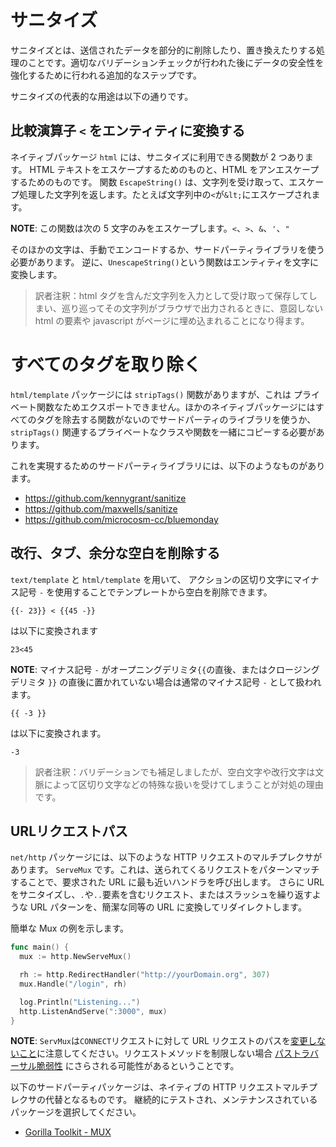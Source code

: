 サニタイズ
============

サニタイズとは、送信されたデータを部分的に削除したり、置き換えたりする処理のことです。適切なバリデーションチェックが行われた後にデータの安全性を強化するために行われる追加的なステップです。

サニタイズの代表的な用途は以下の通りです。

## 比較演算子 `<` をエンティティに変換する

ネイティブパッケージ `html` には、サニタイズに利用できる関数が 2 つあります。
HTML テキストをエスケープするためのものと、HTML をアンエスケープするためのものです。
関数 `EscapeString()` は、文字列を受け取って、エスケープ処理した文字列を返します。たとえば文字列中の`<`が`&lt;`にエスケープされます。

**NOTE**: この関数は次の 5 文字のみをエスケープします。`<`、`>`、`&`、`'`、`"`

そのほかの文字は、手動でエンコードするか、サードパーティライブラリを使う必要があります。
逆に、`UnescapeString()`という関数はエンティティを文字に変換します。

> 訳者注釈：html タグを含んだ文字列を入力として受け取って保存してしまい、巡り巡ってその文字列がブラウザで出力されるときに、意図しない html の要素や javascript がページに埋め込まれることになり得ます。

# すべてのタグを取り除く

`html/template` パッケージには `stripTags()` 関数がありますが、これは
プライベート関数なためエクスポートできません。ほかのネイティブパッケージにはすべてのタグを除去する関数がないのでサードパーティのライブラリを使うか、`stripTags()` 関連するプライベートなクラスや関数を一緒にコピーする必要があります。

これを実現するためのサードパーティライブラリには、以下のようなものがあります。

* https://github.com/kennygrant/sanitize
* https://github.com/maxwells/sanitize
* https://github.com/microcosm-cc/bluemonday

## 改行、タブ、余分な空白を削除する

`text/template` と `html/template` を用いて、
アクションの区切り文字にマイナス記号 `-` を使用することでテンプレートから空白を削除できます。

```
{{- 23}} < {{45 -}}
```

は以下に変換されます

```
23<45
```

**NOTE**: マイナス記号 `-` がオープニングデリミタ`{{`の直後、またはクロージングデリミタ `}}` の直後に置かれていない場合は通常のマイナス記号 `-` として扱われます。

```
{{ -3 }}
```

は以下に変換されます。

```
-3
```


> 訳者注釈：バリデーションでも補足しましたが、空白文字や改行文字は文脈によって区切り文字などの特殊な扱いを受けてしまうことが対処の理由です。

## URLリクエストパス

`net/http` パッケージには、以下のような HTTP リクエストのマルチプレクサがあります。
`ServeMux` です。これは、送られてくるリクエストをパターンマッチすることで、要求された URL に最も近いハンドラを呼び出します。
さらに URL をサニタイズし、`.`や`..`要素を含むリクエスト、またはスラッシュを繰り返すような URL パターンを、簡潔な同等の URL に変換してリダイレクトします。

簡単な Mux の例を示します。

```go
func main() {
  mux := http.NewServeMux()

  rh := http.RedirectHandler("http://yourDomain.org", 307)
  mux.Handle("/login", rh)

  log.Println("Listening...")
  http.ListenAndServe(":3000", mux)
}
```

**NOTE**: `ServMux`は`CONNECT`リクエストに対して URL リクエストのパスを[変更しないこと][2]に注意してください。リクエストメソッドを制限しない場合 [パストラバーサル脆弱性][3] にさらされる可能性があるということです。

以下のサードパーティパッケージは、ネイティブの HTTP リクエストマルチプレクサの代替となるものです。
継続的にテストされ、メンテナンスされているパッケージを選択してください。


* [Gorilla Toolkit - MUX][1]

[1]: http://www.gorillatoolkit.org/pkg/mux
[2]: https://golang.org/pkg/net/http/#ServeMux.Handler
[3]: https://ilyaglotov.com/blog/servemux-and-path-traversal
